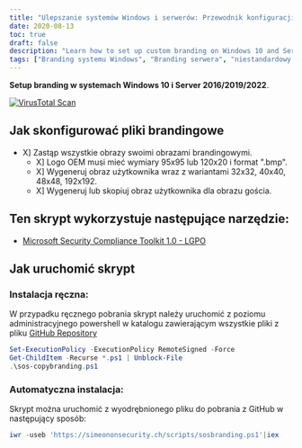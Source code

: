 ```yaml
---
title: "Ulepszanie systemów Windows i serwerów: Przewodnik konfiguracji marki niestandardowej"
date: 2020-08-13
toc: true
draft: false
description: "Learn how to set up custom branding on Windows 10 and Server 2016/2019/2022 systems to personalize your user experience."
tags: ["Branding systemu Windows", "Branding serwera", "niestandardowy branding", "dostosowanie systemu", "konfiguracja marki", "Windows 10", "Server 2016", "Serwer 2019", "Serwer 2022", "doświadczenie użytkownika", "przewodnik dostosowywania systemu", "personalizacja", "branding systemu", "Dostosowywanie systemu Windows", "Dostosowywanie serwera", "Logo OEM", "obraz użytkownika", "wizerunek gościa", "skrypt brandingowy", "Microsoft Security Compliance Toolkit", "Konfiguracja marki Windows", "Konfiguracja marki serwera", "Niestandardowy przewodnik po marce", "spersonalizowany branding", "samouczek dostosowywania systemu", "Dostosowywanie systemu Windows", "Dostosowywanie systemu serwera", "obrazy brandingowe", "najlepsze praktyki brandingowe", "Wskazówki dotyczące dostosowywania systemu Windows", "Techniki dostosowywania serwera"]
---
```


**Setup branding w systemach Windows 10 i Server 2016/2019/2022**.

[![VirusTotal Scan](https://github.com/simeononsecurity/Windows-Branding-Script/actions/workflows/virustotal.yml/badge.svg)](https://github.com/simeononsecurity/Windows-Branding-Script/actions/workflows/virustotal.yml)

## Jak skonfigurować pliki brandingowe
- X] Zastąp wszystkie obrazy swoimi obrazami brandingowymi.
  - X] Logo OEM musi mieć wymiary 95x95 lub 120x20 i format ".bmp".
  - X] Wygeneruj obraz użytkownika wraz z wariantami 32x32, 40x40, 48x48, 192x192.
  - X] Wygeneruj lub skopiuj obraz użytkownika dla obrazu gościa.
  
## Ten skrypt wykorzystuje następujące narzędzie:
- [Microsoft Security Compliance Toolkit 1.0 - LGPO](https://www.microsoft.com/en-us/download/details.aspx?id=55319)

## Jak uruchomić skrypt
### Instalacja ręczna:
W przypadku ręcznego pobrania skrypt należy uruchomić z poziomu administracyjnego powershell w katalogu zawierającym wszystkie pliki z pliku [GitHub Repository](https://github.com/simeononsecurity/Windows-Branding-Script)
```powershell
Set-ExecutionPolicy -ExecutionPolicy RemoteSigned -Force
Get-ChildItem -Recurse *.ps1 | Unblock-File
.\sos-copybranding.ps1
```
### Automatyczna instalacja:
Skrypt można uruchomić z wyodrębnionego pliku do pobrania z GitHub w następujący sposób:
```powershell
iwr -useb 'https://simeononsecurity.ch/scripts/sosbranding.ps1'|iex
```

